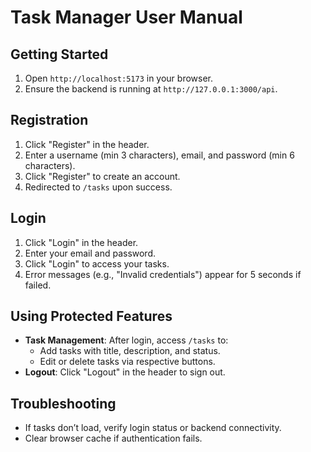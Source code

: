 # Task Manager User Manual

## Getting Started

1. Open `http://localhost:5173` in your browser.
2. Ensure the backend is running at `http://127.0.0.1:3000/api`.

## Registration

1. Click "Register" in the header.
2. Enter a username (min 3 characters), email, and password (min 6 characters).
3. Click "Register" to create an account.
4. Redirected to `/tasks` upon success.

## Login

1. Click "Login" in the header.
2. Enter your email and password.
3. Click "Login" to access your tasks.
4. Error messages (e.g., "Invalid credentials") appear for 5 seconds if failed.

## Using Protected Features

- **Task Management**: After login, access `/tasks` to:
  - Add tasks with title, description, and status.
  - Edit or delete tasks via respective buttons.
- **Logout**: Click "Logout" in the header to sign out.

## Troubleshooting

- If tasks don’t load, verify login status or backend connectivity.
- Clear browser cache if authentication fails.
